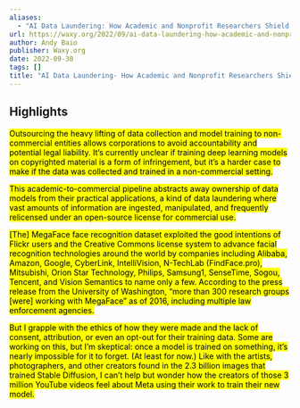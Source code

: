 ```yaml
---
aliases:
  - "AI Data Laundering: How Academic and Nonprofit Researchers Shield Tech Companies from Accountability"
url: https://waxy.org/2022/09/ai-data-laundering-how-academic-and-nonprofit-researchers-shield-tech-companies-from-accountability/
author: Andy Baio
publisher: Waxy.org
date: 2022-09-30
tags: []
title: "AI Data Laundering- How Academic and Nonprofit Researchers Shield Tech Companies from Accountability"
---
```


## Highlights
<mark>Outsourcing the heavy lifting of data collection and model training to non-commercial entities allows corporations to avoid accountability and potential legal liability. It’s currently unclear if training deep learning models on copyrighted material is a form of infringement, but it’s a harder case to make if the data was collected and trained in a non-commercial setting.</mark>

<mark>This academic-to-commercial pipeline abstracts away ownership of data models from their practical applications, a kind of data laundering where vast amounts of information are ingested, manipulated, and frequently relicensed under an open-source license for commercial use.</mark>

<mark>[The] MegaFace face recognition dataset exploited the good intentions of Flickr users and the Creative Commons license system to advance facial recognition technologies around the world by companies including Alibaba, Amazon, Google, CyberLink, IntelliVision, N-TechLab (FindFace.pro), Mitsubishi, Orion Star Technology, Philips, Samsung1, SenseTime, Sogou, Tencent, and Vision Semantics to name only a few. According to the press release from the University of Washington, “more than 300 research groups [were] working with MegaFace” as of 2016, including multiple law enforcement agencies.</mark>

<mark>But I grapple with the ethics of how they were made and the lack of consent, attribution, or even an opt-out for their training data. Some are working on this, but I’m skeptical: once a model is trained on something, it’s nearly impossible for it to forget. (At least for now.) Like with the artists, photographers, and other creators found in the 2.3 billion images that trained Stable Diffusion, I can’t help but wonder how the creators of those 3 million YouTube videos feel about Meta using their work to train their new model.</mark>

